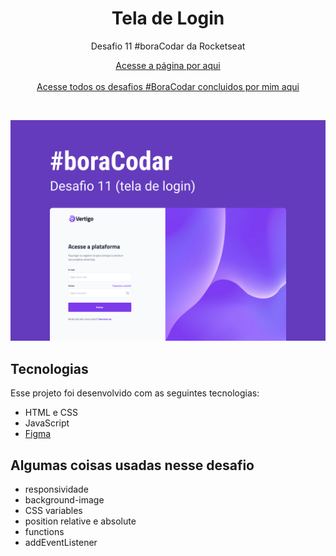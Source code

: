<h1 align="center">Tela de Login</h1>

<p align="center">Desafio 11 #boraCodar da Rocketseat</p>

<p align="center">
    <a href="https://lucasregisdemoraes.github.io/boracodar/challenges/tela-de-login">Acesse a página por aqui</a>
    <br>
    <br>
    <a href="https://lucasregisdemoraes.github.io/boracodar">Acesse todos os desafios #BoraCodar concluidos por mim aqui</a>
</p>

<br>

<p align="center">
    <img src="../../previews/tela-de-login.jpg">
</p>


## Tecnologias

Esse projeto foi desenvolvido com as seguintes tecnologias:

- HTML e CSS
- JavaScript
- [Figma](https://figma.com)

## Algumas coisas usadas nesse desafio

- responsividade
- background-image
- CSS variables
- position relative e absolute
- functions
- addEventListener